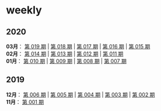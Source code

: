 # weekly

## 2020
**03月**： [第 019 期](docs/wr-019.md) | [第 018 期](docs/wr-018.md) | [第 017 期](docs/wr-017.md) | [第 016 期](docs/wr-016.md) | [第 015 期](docs/wr-015.md)  
**02月**： [第 014 期](docs/wr-014.md) | [第 013 期](docs/wr-013.md) | [第 012 期](docs/wr-012.md) | [第 011 期](docs/wr-011.md)  
**01月**： [第 010 期](docs/wr-010.md) | [第 009 期](docs/wr-009.md) | [第 008 期](docs/wr-008.md) | [第 007 期](docs/wr-007.md)

## 2019
**12月**： [第 006 期](docs/wr-006.md) | [第 005 期](docs/wr-005.md) | [第 004 期](docs/wr-004.md) | [第 003 期](docs/wr-003.md) | [第 002 期](docs/wr-002.md)  
**11月**： [第 001 期](docs/wr-001.md)
